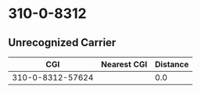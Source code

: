 # 310-0-8312
## Unrecognized Carrier


| CGI | Nearest CGI | Distance |
|-----|-------------|----------|
| 310-0-8312-57624 |  | 0.0 |
